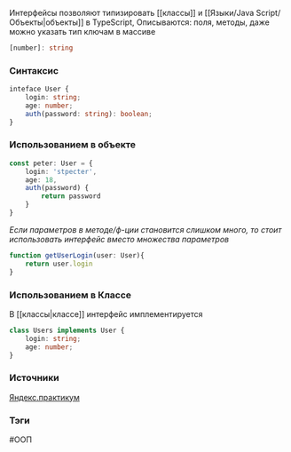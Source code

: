Интерфейсы позволяют типизировать [[классы]] и [[Языки/Java Script/Объекты|объекты]] в TypeScript,
Описываются: поля, методы, даже можно указать тип ключам в массиве

```TypeScript
[number]: string
```

### Синтаксис

```TypeScript
inteface User {
	login: string;
	age: number;
	auth(password: string): boolean;
}
```


### Использованием в объекте

```TypeScript
const peter: User = {
	login: 'stpecter',
	age: 18,
	auth(password) {
		return password
	}
}
```

*Если параметров в методе/ф-ции становится слишком много, то стоит использовать интерфейс вместо множества параметров*

```TypeScript
function getUserLogin(user: User){
	return user.login
}
```

### Использованием в Классе

В [[классы|классе]] интерфейс имплементируется

```TypeScript
class Users implements User {
	login: string;
	age: number;
}
```




### Источники
[Яндекс.практикум](https://practicum.yandex.ru/learn/high-education-web-developer-magistr/courses/dcbe5700-0747-4b6d-aeec-7c089f3c8951/sprints/236862/topics/66851ca6-9f92-4558-9edd-f30d13cdd317/lessons/08591ca1-cde4-454e-99ae-05ea2de21318/)


### Тэги
#ООП 